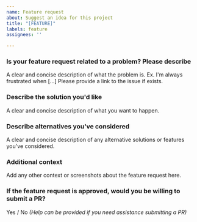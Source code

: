 ```yaml
---
name: Feature request
about: Suggest an idea for this project
title: "[FEATURE]"
labels: feature
assignees: ''

---
```


### Is your feature request related to a problem? Please describe
A clear and concise description of what the problem is. Ex. I'm always frustrated when [...]
Please provide a link to the issue if exists.

### Describe the solution you'd like
A clear and concise description of what you want to happen.

### Describe alternatives you've considered
A clear and concise description of any alternative solutions or features you've considered.

### Additional context
Add any other context or screenshots about the feature request here.

### If the feature request is approved, would you be willing to submit a PR?
Yes / No _(Help can be provided if you need assistance submitting a PR)_
